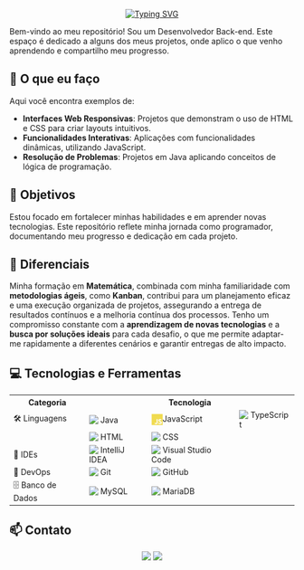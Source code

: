 <p align="center">
  <a href="https://git.io/typing-svg">
    <img src="https://readme-typing-svg.demolab.com?font=Fira+Code&weight=600&size=25&pause=1000&color=ffffff&random=false&width=435&height=40&lines=Ol%C3%A1%2C+eu+sou+Nícolas+Bággio!+%E2%98%95%F0%9F%92%BB%F0%9F%8C%9" alt="Typing SVG">
  </a>
</p>

Bem-vindo ao meu repositório! Sou um Desenvolvedor Back-end. Este espaço é dedicado a alguns dos meus projetos, onde aplico o que venho aprendendo e compartilho meu progresso.

## 🚀 O que eu faço
Aqui você encontra exemplos de:
- **Interfaces Web Responsivas**: Projetos que demonstram o uso de HTML e CSS para criar layouts intuitivos.
- **Funcionalidades Interativas**: Aplicações com funcionalidades dinâmicas, utilizando JavaScript.
- **Resolução de Problemas**: Projetos em Java aplicando conceitos de lógica de programação.

## 🎯 Objetivos
Estou focado em fortalecer minhas habilidades e em aprender novas tecnologias. Este repositório reflete minha jornada como programador, documentando meu progresso e dedicação em cada projeto.

## 🌟 Diferenciais
Minha formação em **Matemática**, combinada com minha familiaridade com **metodologias ágeis**, como **Kanban**, contribui para um planejamento eficaz e uma execução organizada de projetos, assegurando a entrega de resultados contínuos e a melhoria contínua dos processos. Tenho um compromisso constante com a **aprendizagem de novas tecnologias** e a **busca por soluções ideais** para cada desafio, o que me permite adaptar-me rapidamente a diferentes cenários e garantir entregas de alto impacto.

## 💻 Tecnologias e Ferramentas

<table align="center">
  <tr>
    <th>Categoria</th>
    <th colspan="3">Tecnologia</th>
  </tr>
  <tr>
    <td>🛠️ Linguagens</td>
    <td>
      <img src="https://skillicons.dev/icons?i=java&theme=light" width="20" align="left"> Java
    </td>
    <td>
      <img src="https://raw.githubusercontent.com/devicons/devicon/master/icons/javascript/javascript-plain.svg" width="20" align="left"> JavaScript
    </td>
    <td>
      <img src="https://cdn.jsdelivr.net/gh/devicons/devicon/icons/typescript/typescript-original.svg" width="20" align="left"> TypeScript
    </td>
  </tr>
  <tr>
    <td></td>
    <td>
      <img src="https://cdn.jsdelivr.net/gh/devicons/devicon/icons/html5/html5-original.svg" width="20" align="left"> HTML
    </td>
    <td>
      <img src="https://cdn.jsdelivr.net/gh/devicons/devicon/icons/css3/css3-original.svg" width="20" align="left"> CSS
    </td>
    <td></td>
  </tr>
  <tr>
    <td>🧰 IDEs</td>
    <td>
      <img src="https://cdn.jsdelivr.net/gh/devicons/devicon/icons/intellij/intellij-original.svg" width="20" align="left"> IntelliJ IDEA
    </td>
    <td>
      <img src="https://cdn.jsdelivr.net/gh/devicons/devicon/icons/vscode/vscode-original.svg" width="20" align="left"> Visual Studio Code
    </td>
    <td></td>
  </tr>
  <tr>
    <td>🚀 DevOps</td>
    <td>
      <img src="https://cdn.jsdelivr.net/gh/devicons/devicon/icons/git/git-original.svg" width="20" align="left"> Git
    </td>
    <td>
      <img src="https://skillicons.dev/icons?i=github" width="20" align="left"> GitHub
    </td>
    <td></td>
  </tr>
  <tr>
    <td>🗄️ Banco de Dados</td>
    <td>
      <img src="https://cdn.jsdelivr.net/gh/devicons/devicon/icons/mysql/mysql-original.svg" width="20" align="left"> MySQL
    </td>
    <td>
      <img src="https://cdn.jsdelivr.net/gh/devicons/devicon/icons/mariadb/mariadb-original.svg" width="20" align="left"> MariaDB
    </td>
    <td></td>
  </tr>
</table>


## 📫 Contato
<div align="center"> 
  <a href = "mailto:nicolasbbaggio@gmail.com"><img src="https://img.shields.io/badge/Gmail-333333?style=for-the-badge&logo=gmail&logoColor=red"></a>
  <a href="https://www.linkedin.com/in/nicolasbaggio/"><img src="https://img.shields.io/badge/-LinkedIn-%230077B5?style=for-the-badge&logo=linkedin&logoColor=white"></a> 
</div>
